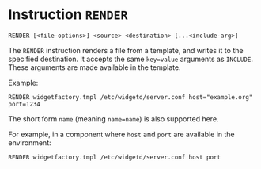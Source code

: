 # Instruction `RENDER`

```raptor
RENDER [<file-options>] <source> <destination> [...<include-arg>]
```

The `RENDER` instruction renders a file from a template, and writes it to the
specified destination. It accepts the same `key=value` arguments as
`INCLUDE`. These arguments are made available in the template.

Example:

```raptor
RENDER widgetfactory.tmpl /etc/widgetd/server.conf host="example.org" port=1234
```

The short form `name` (meaning `name=name`) is also supported here.

For example, in a component where `host` and `port` are available in the
environment:

```raptor
RENDER widgetfactory.tmpl /etc/widgetd/server.conf host port
```
